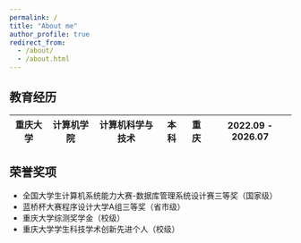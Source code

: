 ```yaml
---
permalink: /
title: "About me"
author_profile: true
redirect_from: 
  - /about/
  - /about.html
---
```


## 教育经历

| 重庆大学 | 计算机学院 | 计算机科学与技术 | 本科 | 重庆 | 2022.09 - 2026.07 |
| :------: | :--------: | :--------------: | :--: | :--: | :---------------: |

## 荣誉奖项

- 全国大学生计算机系统能力大赛-数据库管理系统设计赛三等奖（国家级）
- 蓝桥杯大赛程序设计大学A组三等奖（省市级）
- 重庆大学综测奖学金（校级）
- 重庆大学学生科技学术创新先进个人（校级）

